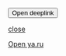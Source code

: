 <script>
function openTransferNspkDeeplink() {
    window.open("bank100000000150://qr.nspk.ru/AD10006TH9FATFTH9S2BC4T25BHS7F6E?type=02&bank=100000000078&sum=826241&cur=RUB&crc=FC9C")    
}
</script>

<button onclick="openTransferNspkDeeplink()">Open deeplink</button>

<a href="javascript:close();">close</a>

<a href="https://ya.ru">Open ya.ru</a>
